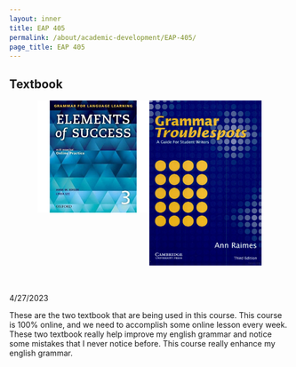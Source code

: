```yaml
---
layout: inner
title: EAP 405
permalink: /about/academic-development/EAP-405/
page_title: EAP 405
---
```

<head>
    <link rel="stylesheet" href="{{ "/css/article.css" | prepend: site.baseurl }}">
</head>
<style>
.wrapper{
    max-width:100%;
    display:flex;
    flex-wrap:wrap;
    margin-bottom:30px;
    justify-content:center;
    align-item:center;
}
#element-of-success{
    max-width:40%;
    width:auto;
    max-height:25em;
    height:40%;
    margin-bottom:20px;
}
#grammar-troublespot{
    max-width:40%;
    width:auto;
    max-height:25em;
    height:40%;
    margin-bottom:20px;
}
</style>

<div class="article">
<div class="sketchy">
<h2>Textbook</h2>
<div class="wrapper">
<img src="/img/others/element-of-success.jpg" id="element-of-success">
<img src="/img/others/grammar-troublespot.jpg" id="grammar-troublespot">
</div>
<div class="date"><span>4/27/2023</span></div>
<p>These are the two textbook that are being used in this course. This course is 100% online, and we need to accomplish some online lesson every week. These two textbook really help improve my english grammar and notice some mistakes that I never notice before. This course really enhance my english grammar.
</p>
</div>
</div>
